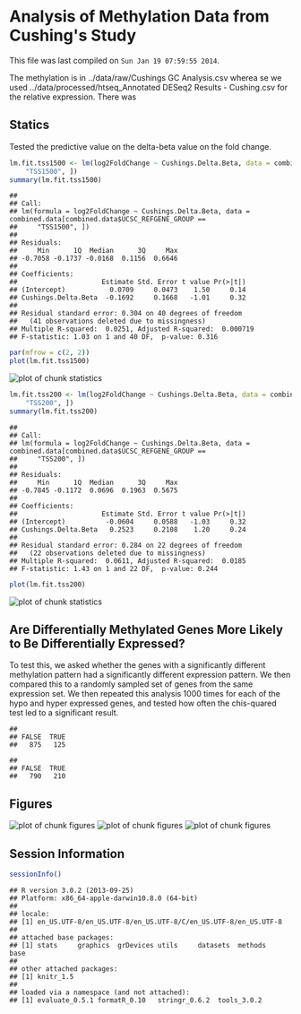 Analysis of Methylation Data from Cushing's Study
=============================================================

This file was last compiled on ``Sun Jan 19 07:59:55 2014``.




The methylation is in ../data/raw/Cushings GC Analysis.csv wherea se we used ../data/processed/htseq_Annotated DESeq2 Results - Cushing.csv for the relative expression.  There was 

Statics
---------

Tested the predictive value on the delta-beta value on the fold change.


```r
lm.fit.tss1500 <- lm(log2FoldChange ~ Cushings.Delta.Beta, data = combined.data[combined.data$UCSC_REFGENE_GROUP == 
    "TSS1500", ])
summary(lm.fit.tss1500)
```

```
## 
## Call:
## lm(formula = log2FoldChange ~ Cushings.Delta.Beta, data = combined.data[combined.data$UCSC_REFGENE_GROUP == 
##     "TSS1500", ])
## 
## Residuals:
##     Min      1Q  Median      3Q     Max 
## -0.7058 -0.1737 -0.0168  0.1156  0.6646 
## 
## Coefficients:
##                     Estimate Std. Error t value Pr(>|t|)
## (Intercept)           0.0709     0.0473    1.50     0.14
## Cushings.Delta.Beta  -0.1692     0.1668   -1.01     0.32
## 
## Residual standard error: 0.304 on 40 degrees of freedom
##   (41 observations deleted due to missingness)
## Multiple R-squared:  0.0251,	Adjusted R-squared:  0.000719 
## F-statistic: 1.03 on 1 and 40 DF,  p-value: 0.316
```

```r
par(mfrow = c(2, 2))
plot(lm.fit.tss1500)
```

![plot of chunk statistics](figure/statistics1.png) 

```r
lm.fit.tss200 <- lm(log2FoldChange ~ Cushings.Delta.Beta, data = combined.data[combined.data$UCSC_REFGENE_GROUP == 
    "TSS200", ])
summary(lm.fit.tss200)
```

```
## 
## Call:
## lm(formula = log2FoldChange ~ Cushings.Delta.Beta, data = combined.data[combined.data$UCSC_REFGENE_GROUP == 
##     "TSS200", ])
## 
## Residuals:
##     Min      1Q  Median      3Q     Max 
## -0.7845 -0.1172  0.0696  0.1963  0.5675 
## 
## Coefficients:
##                     Estimate Std. Error t value Pr(>|t|)
## (Intercept)          -0.0604     0.0588   -1.03     0.32
## Cushings.Delta.Beta   0.2523     0.2108    1.20     0.24
## 
## Residual standard error: 0.284 on 22 degrees of freedom
##   (22 observations deleted due to missingness)
## Multiple R-squared:  0.0611,	Adjusted R-squared:  0.0185 
## F-statistic: 1.43 on 1 and 22 DF,  p-value: 0.244
```

```r
plot(lm.fit.tss200)
```

![plot of chunk statistics](figure/statistics2.png) 


Are Differentially Methylated Genes More Likely to Be Differentially Expressed?
---------------------------------------------------------------------------------

To test this, we asked whether the genes with a significantly different methylation pattern had a significantly different expression pattern.  We then compared this to a randomly sampled set of genes from the same expression set.  We then repeated this analysis 1000 times for each of the hypo and hyper expressed genes, and tested how often the chis-quared test led to a significant result.


```
## 
## FALSE  TRUE 
##   875   125
```

```
## 
## FALSE  TRUE 
##   790   210
```


Figures
----------

![plot of chunk figures](figure/figures1.png) ![plot of chunk figures](figure/figures2.png) ![plot of chunk figures](figure/figures3.png) 

Session Information
-------------------

```r
sessionInfo()
```

```
## R version 3.0.2 (2013-09-25)
## Platform: x86_64-apple-darwin10.8.0 (64-bit)
## 
## locale:
## [1] en_US.UTF-8/en_US.UTF-8/en_US.UTF-8/C/en_US.UTF-8/en_US.UTF-8
## 
## attached base packages:
## [1] stats     graphics  grDevices utils     datasets  methods   base     
## 
## other attached packages:
## [1] knitr_1.5
## 
## loaded via a namespace (and not attached):
## [1] evaluate_0.5.1 formatR_0.10   stringr_0.6.2  tools_3.0.2
```

